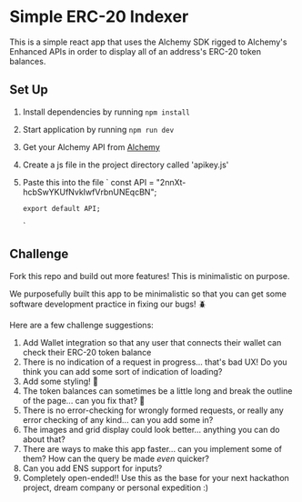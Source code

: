 # Simple ERC-20 Indexer

This is a simple react app that uses the Alchemy SDK rigged to Alchemy's Enhanced APIs in order to display all of an address's ERC-20 token balances.

## Set Up

1.  Install dependencies by running `npm install`
2.  Start application by running `npm run dev`
3.  Get your Alchemy API from [Alchemy](https://alchemy.com/?a=eth-bootcamp)
4.  Create a js file in the project directory called 'apikey.js'
5.  Paste this into the file
    `
    const API = "2nnXt-hcbSwYKUfNvkIwfVrbnUNEqcBN";

        export default API;

    `

## Challenge

Fork this repo and build out more features! This is minimalistic on purpose.

We purposefully built this app to be minimalistic so that you can get some software development practice in fixing our bugs! 🪲

Here are a few challenge suggestions:

1. Add Wallet integration so that any user that connects their wallet can check their ERC-20 token balance
2. There is no indication of a request in progress... that's bad UX! Do you think you can add some sort of indication of loading?
3. Add some styling! 🎨
4. The token balances can sometimes be a little long and break the outline of the page... can you fix that? 🔧
5. There is no error-checking for wrongly formed requests, or really any error checking of any kind... can you add some in?
6. The images and grid display could look better... anything you can do about that?
7. There are ways to make this app faster... can you implement some of them? How can the query be made _even_ quicker?
8. Can you add ENS support for inputs?
9. Completely open-ended!! Use this as the base for your next hackathon project, dream company or personal expedition :)
